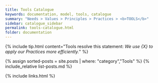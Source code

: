 ```yaml
---
title: Tools Catalogue
keywords: documentation, model, tools, catalogue
summary: "Needs > Values > Principles > Practices > <b>TOOLS</b>"
sidebar: catalogue_sidebar
permalink: tools-catalogue.html
folder: documentation
---
```


{% include tip.html content="Tools resolve this statement: <i>We use {X} to apply our Practices more efficiently.</i>" %}

{% assign sorted-posts = site.posts | where: "category","Tools" %}
{% include_relative list-posts.md %}

{% include links.html %}
